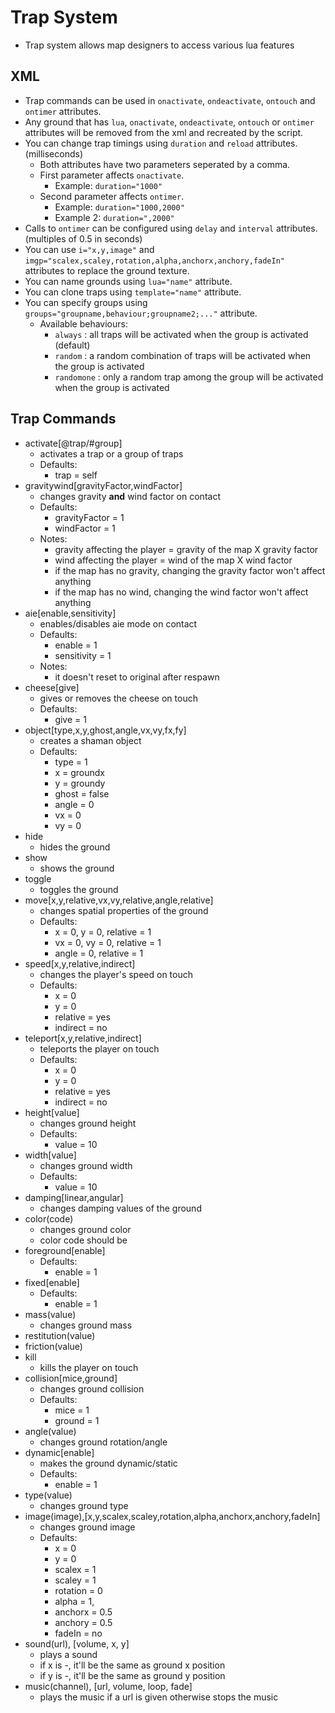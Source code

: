 # Trap System

- Trap system allows map designers to access various lua features 

## XML

- Trap commands can be used in `onactivate`, `ondeactivate`, `ontouch` and `ontimer` attributes.
- Any ground that has `lua`, `onactivate`, `ondeactivate`, `ontouch` or `ontimer` attributes will be removed from the xml and recreated by the script.
- You can change trap timings using `duration` and `reload` attributes. (milliseconds)
    - Both attributes have two parameters seperated by a comma.
    - First parameter affects `onactivate`.
        - Example: `duration="1000"`
    - Second parameter affects `ontimer`.
        - Example: `duration="1000,2000"`
        - Example 2: `duration=",2000"`
- Calls to `ontimer` can be configured using `delay` and `interval` attributes. (multiples of 0.5 in seconds)
- You can use `i="x,y,image"` and `imgp="scalex,scaley,rotation,alpha,anchorx,anchory,fadeIn"` attributes to replace the ground texture.
- You can name grounds using `lua="name"` attribute.
- You can clone traps using `template="name"` attribute.
- You can specify groups using `groups="groupname,behaviour;groupname2;..."` attribute.
    - Available behaviours:
        - `always` : all traps will be activated when the group is activated (default)
        - `random` : a random combination of traps will be activated when the group is activated
        - `randomone` : only a random trap among the group will be activated when the group is activated

## Trap Commands

- activate[@trap/#group]
    - activates a trap or a group of traps
    - Defaults:
        - trap = self
- gravitywind[gravityFactor,windFactor]
    - changes gravity **and** wind factor on contact
    - Defaults:
        - gravityFactor = 1
        - windFactor = 1
    - Notes:
        - gravity affecting the player = gravity of the map X gravity factor
        - wind affecting the player = wind of the map X wind factor
        - if the map has no gravity, changing the gravity factor won't affect anything
        - if the map has no wind, changing the wind factor won't affect anything
- aie[enable,sensitivity]
    - enables/disables aie mode on contact
    - Defaults:
        - enable = 1
        - sensitivity = 1
    - Notes:
        - it doesn't reset to original after respawn
- cheese[give]
    - gives or removes the cheese on touch
    - Defaults:
        - give = 1
- object[type,x,y,ghost,angle,vx,vy,fx,fy]
    - creates a shaman object
    - Defaults:
        - type = 1
        - x = groundx
        - y = groundy
        - ghost = false
        - angle = 0
        - vx = 0
        - vy = 0
- hide
    - hides the ground
- show
    - shows the ground
- toggle
    - toggles the ground
- move[x,y,relative,vx,vy,relative,angle,relative]
    - changes spatial properties of the ground
    - Defaults:
        - x = 0, y = 0, relative = 1
        - vx = 0, vy = 0, relative = 1
        - angle = 0, relative = 1
- speed[x,y,relative,indirect]
    - changes the player's speed on touch
    - Defaults:
        - x = 0
        - y = 0
        - relative = yes
        - indirect = no
- teleport[x,y,relative,indirect]
    - teleports the player on touch
    - Defaults:
        - x = 0
        - y = 0
        - relative = yes
        - indirect = no
- height[value]
    - changes ground height
    - Defaults:
        - value = 10
- width[value]
    - changes ground width
    - Defaults:
        - value = 10
- damping[linear,angular]
    - changes damping values of the ground
- color(code)
    - changes ground color
    - color code should be 
- foreground[enable]
    - Defaults:
        - enable = 1
- fixed[enable]
    - Defaults:
        - enable = 1
- mass(value)
    - changes ground mass
- restitution(value)
- friction(value)
- kill
    - kills the player on touch
- collision[mice,ground]
    - changes ground collision
    - Defaults:
        - mice = 1
        - ground = 1
- angle(value)
    - changes ground rotation/angle
- dynamic[enable]
    - makes the ground dynamic/static
    - Defaults:
        - enable = 1
- type(value)
    - changes ground type
- image(image),[x,y,scalex,scaley,rotation,alpha,anchorx,anchory,fadeIn]
    - changes ground image
    - Defaults:
        - x = 0
        - y = 0
        - scalex = 1
        - scaley = 1
        - rotation = 0
        - alpha = 1,
        - anchorx = 0.5
        - anchory = 0.5
        - fadeIn = no
- sound(url), [volume, x, y]
    - plays a sound
    - if x is -, it'll be the same as ground x position
    - if y is -, it'll be the same as ground y position
- music(channel), [url, volume, loop, fade]
    - plays the music if a url is given otherwise stops the music
